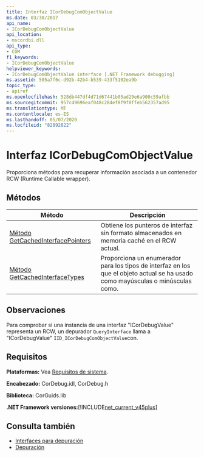 ```yaml
---
title: Interfaz ICorDebugComObjectValue
ms.date: 03/30/2017
api_name:
- ICorDebugComObjectValue
api_location:
- mscordbi.dll
api_type:
- COM
f1_keywords:
- ICorDebugComObjectValue
helpviewer_keywords:
- ICorDebugComObjectValue interface [.NET Framework debugging]
ms.assetid: 505a7f6c-d92b-42b4-b539-433f5102ea9b
topic_type:
- apiref
ms.openlocfilehash: 528db447df4d71d67441b05ad29e6a900c59afbb
ms.sourcegitcommit: 957c49696eaf048c284ef8f9f8ffeb562357ad95
ms.translationtype: MT
ms.contentlocale: es-ES
ms.lasthandoff: 05/07/2020
ms.locfileid: "82892822"
---
```

# <a name="icordebugcomobjectvalue-interface"></a>Interfaz ICorDebugComObjectValue
Proporciona métodos para recuperar información asociada a un contenedor RCW (Runtime Callable wrapper).  
  
## <a name="methods"></a>Métodos  
  
|Método|Descripción|  
|------------|-----------------|  
|[Método GetCachedInterfacePointers](icordebugcomobjectvalue-getcachedinterfacepointers-method.md)|Obtiene los punteros de interfaz sin formato almacenados en memoria caché en el RCW actual.|  
|[Método GetCachedInterfaceTypes](icordebugcomobjectvalue-getcachedinterfacetypes-method.md)|Proporciona un enumerador para los tipos de interfaz en los que el objeto actual se ha usado como mayúsculas o minúsculas como.|  
  
## <a name="remarks"></a>Observaciones  
 Para comprobar si una instancia de una interfaz "ICorDebugValue" representa un RCW, un depurador `QueryInterface` llama a "ICorDebugValue" `IID_ICorDebugComObjectValue`con.  
  
## <a name="requirements"></a>Requisitos  
 **Plataformas:** Vea [Requisitos de sistema](../../get-started/system-requirements.md).  
  
 **Encabezado:** CorDebug.idl, CorDebug.h  
  
 **Biblioteca:** CorGuids.lib  
  
 **.NET Framework versiones:**[!INCLUDE[net_current_v45plus](../../../../includes/net-current-v45plus-md.md)]  
  
## <a name="see-also"></a>Consulta también

- [Interfaces para depuración](debugging-interfaces.md)
- [Depuración](index.md)
